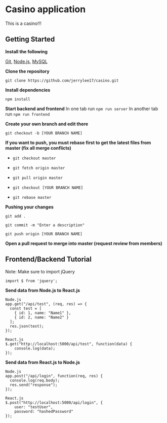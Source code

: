 # Casino application

This is a casino!!!

## Getting Started

**Install the following**

[Git](https://git-scm.com/downloads), [Node.js](https://nodejs.org/en/download/), [MySQL](https://www.mysql.com/downloads/)

**Clone the repository**

`git clone https://github.com/jerrylee17/casino.git`

**Install dependencies**

`npm install`

**Start backend and frontend**
In one tab run `npm run server`
In another tab run `npm run frontend`

**Create your own branch and edit there**

`git checkout -b [YOUR BRANCH NAME]`

**If you want to push, you must rebase first to get the latest files from master (fix all merge conflicts)**

- `git checkout master`

- `git fetch origin master`

- `git pull origin master`

- `git checkout [YOUR BRANCH NAME]`

- `git rebase master`

**Pushing your changes**

`git add .`

`git commit -m "Enter a description"`

`git push origin [YOUR BRANCH NAME]`

**Open a pull request to merge into master (request review from members)**

## Frontend/Backend Tutorial

Note: Make sure to import jQuery

`import $ from 'jquery';`

**Send data from Node.js to React.js**

```
Node.js
app.get("/api/test", (req, res) => {
  const test = [
    { id: 1, name: "Name1" },
    { id: 2, name: "Name2" }
  ];
  res.json(test);
});
```

```
React.js
$.get("http://localhost:5000/api/test", function(data) {
    console.log(data);
});
```

**Send data from React.js to Node.js**

```
Node.js
app.post("/api/login", function(req, res) {
  console.log(req.body);
  res.send("response");
});
```

```
React.js
$.post("http://localhost:5000/api/login", {
    user: "testUser",
    password: "hashedPassword"
});
```

